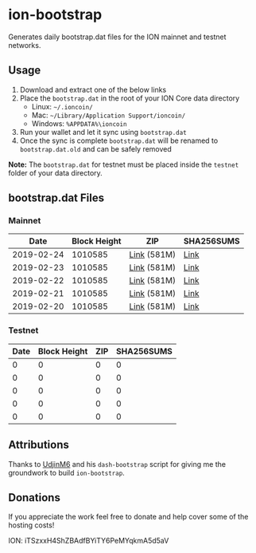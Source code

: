 # ion-bootstrap

Generates daily bootstrap.dat files for the ION mainnet and testnet networks.

## Usage

1. Download and extract one of the below links
2. Place the `bootstrap.dat` in the root of your ION Core data directory
    - Linux: `~/.ioncoin/`
    - Mac: `~/Library/Application Support/ioncoin/`
    - Windows: `%APPDATA%\ioncoin`
3. Run your wallet and let it sync using `bootstrap.dat`
4. Once the sync is complete `bootstrap.dat` will be renamed to `bootstrap.dat.old` and can be safely removed

**Note:** The `bootstrap.dat` for testnet must be placed inside the `testnet` folder of your data directory.

## bootstrap.dat Files

### Mainnet

|    Date    | Block Height | ZIP | SHA256SUMS |
| ---------- | ------------ | --- | ---------- |
| 2019-02-24 | 1010585 | [Link](https://s3-ap-southeast-2.amazonaws.com/ion-bootstrap/mainnet/2019-02-24/bootstrap.dat.zip) (581M) | [Link](https://s3-ap-southeast-2.amazonaws.com/ion-bootstrap/mainnet/2019-02-24/SHA256SUMS) |
| 2019-02-23 | 1010585 | [Link](https://s3-ap-southeast-2.amazonaws.com/ion-bootstrap/mainnet/2019-02-23/bootstrap.dat.zip) (581M) | [Link](https://s3-ap-southeast-2.amazonaws.com/ion-bootstrap/mainnet/2019-02-23/SHA256SUMS) |
| 2019-02-22 | 1010585 | [Link](https://s3-ap-southeast-2.amazonaws.com/ion-bootstrap/mainnet/2019-02-22/bootstrap.dat.zip) (581M) | [Link](https://s3-ap-southeast-2.amazonaws.com/ion-bootstrap/mainnet/2019-02-22/SHA256SUMS) |
| 2019-02-21 | 1010585 | [Link](https://s3-ap-southeast-2.amazonaws.com/ion-bootstrap/mainnet/2019-02-21/bootstrap.dat.zip) (581M) | [Link](https://s3-ap-southeast-2.amazonaws.com/ion-bootstrap/mainnet/2019-02-21/SHA256SUMS) |
| 2019-02-20 | 1010585 | [Link](https://s3-ap-southeast-2.amazonaws.com/ion-bootstrap/mainnet/2019-02-20/bootstrap.dat.zip) (581M) | [Link](https://s3-ap-southeast-2.amazonaws.com/ion-bootstrap/mainnet/2019-02-20/SHA256SUMS) |

### Testnet

|    Date    | Block Height | ZIP | SHA256SUMS |
| ---------- | ------------ | --- | ---------- |
| 0 | 0 | 0 | 0 |
| 0 | 0 | 0 | 0 |
| 0 | 0 | 0 | 0 |
| 0 | 0 | 0 | 0 |
| 0 | 0 | 0 | 0 |

## Attributions

Thanks to [UdjinM6](https://github.com/UdjinM6) and his `dash-bootstrap` script
for giving me the groundwork to build `ion-bootstrap`.

## Donations

If you appreciate the work feel free to donate and help cover some of the
hosting costs!

ION: iTSzxxH4ShZBAdfBYiTY6PeMYqkmA5d5aV
